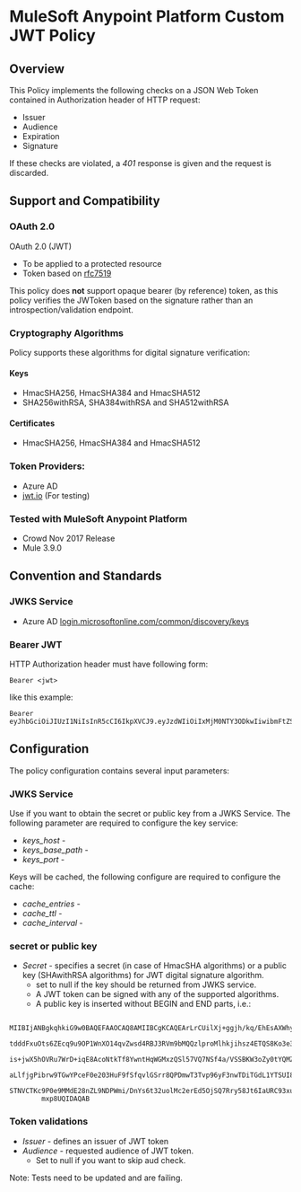# MuleSoft Anypoint Platform Custom JWT Policy

## Overview

This Policy implements the following checks on a JSON Web Token contained in Authorization header of HTTP request:

- Issuer
- Audience
- Expiration
- Signature

If these checks are violated, a *401* response is given and the request is discarded.

## Support and Compatibility

### OAuth 2.0
OAuth 2.0 (JWT)
- To be applied to a protected resource 
- Token based on [rfc7519](https://tools.ietf.org/html/rfc7519)

This policy does **not** support opaque bearer (by reference) token, as this policy verifies the JWToken based on the signature rather than an introspection/validation endpoint.

### Cryptography Algorithms
Policy supports these algorithms for digital signature verification: 

#### Keys

- HmacSHA256, HmacSHA384 and HmacSHA512
- SHA256withRSA, SHA384withRSA and SHA512withRSA

#### Certificates

- HmacSHA256, HmacSHA384 and HmacSHA512

### Token Providers:
- Azure AD
- [jwt.io](https://jwt.io/) (For testing)

### Tested with MuleSoft Anypoint Platform

- Crowd Nov 2017 Release
- Mule 3.9.0

## Convention and Standards

### JWKS Service

- Azure AD [login.microsoftonline.com/common/discovery/keys](http://login.microsoftonline.com/common/discovery/keys)

### Bearer JWT

HTTP Authorization header must have following form:

    Bearer <jwt>

like this example:

    Bearer eyJhbGciOiJIUzI1NiIsInR5cCI6IkpXVCJ9.eyJzdWIiOiIxMjM0NTY3ODkwIiwibmFtZSI6IkpvaG4gRG9lIiwiYWRtaW4iOnRydWV9.TJVA95OrM7E2cBab30RMHrHDcEfxjoYZgeFONFh7HgQ

## Configuration

The policy configuration contains several input parameters:

### JWKS Service

Use if you want to obtain the secret or public key from a JWKS Service. The following parameter are required to configure the key service:

+ *keys_host* -
+ *keys_base_path* -
+ *keys_port* -

Keys will be cached, the following configure are required to configure the cache:

+ *cache_entries* -
+ *cache_ttl* -
+ *cache_interval* -

### secret or public key

+  *Secret* -  specifies a secret (in case of HmacSHA algorithms) or a public key (SHAwithRSA algorithms) for JWT digital signature algorithm. 
	+  set to null if the key should be returned from JWKS service.
	+  A JWT token can be signed with any of the supported algorithms.
	+  A public key is inserted without BEGIN and END parts, i.e.:
```
		MIIBIjANBgkqhkiG9w0BAQEFAAOCAQ8AMIIBCgKCAQEArLrCUilXj+ggjh/kq/EhEsAXWhyF511k
		tdddFxuOts6ZEcq9u9OP1WnXO14qvZwsd4RBJ3RVm9bMQQzlproMlhkjihsz4ETQS8Ko3e3N0j6+
		is+jwX5hOVRu7WrD+iqE8AcoNtkTf8YwntHqWGMxzQSl57VQ7NSf4a/VSSBKW3oZy0tYQMZECZow
		aLlfjgPibrw9TGwYPceF0e203HuF9fSfqvlGSrr8QPDmwT3Tvp96yF3nwTDiTGdL1YTSUI8SFjzF
		STNVCTKc9P0e9MMdE28nZL9NDPWmi/DnYs6t32uolMc2erEd5OjSQ7Rry58Jt6IaURC93xuN9wir
		mxp8UQIDAQAB
```	  

### Token validations

+  *Issuer* - defines an issuer of JWT token
+  *Audience* - requested audience of JWT token.
	+  Set to null if you want to skip aud check.

Note: Tests need to be updated and are failing.


